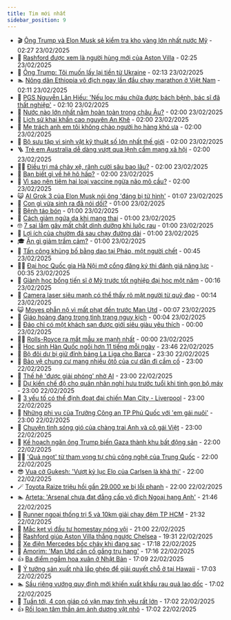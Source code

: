 ```yaml
---
title: Tim mới nhất
sidebar_position: 9
---
```


<!-- vnexpress-tin-moi-nhat:START -->
- 🎬 [Ông Trump và Elon Musk sẽ kiểm tra kho vàng lớn nhất nước Mỹ](https://vnexpress.net/ong-trump-va-elon-musk-se-kiem-tra-kho-vang-lon-nhat-nuoc-my-4852898.html) - 02:27 23/02/2025
- 🐎 [Rashford được xem là người hùng mới của Aston Villa](https://vnexpress.net/rashford-duoc-xem-la-nguoi-hung-moi-cua-aston-villa-4852875.html) - 02:25 23/02/2025
- 🦍 [Ông Trump: Tôi muốn lấy lại tiền từ Ukraine](https://vnexpress.net/ong-trump-toi-muon-lay-lai-tien-tu-ukraine-4852883.html) - 02:13 23/02/2025
- 🏊 [Nông dân Ethiopia vô địch ngay lần đầu chạy marathon ở Việt Nam](https://vnexpress.net/nong-dan-ethiopia-vo-dich-ngay-lan-dau-chay-marathon-o-viet-nam-4852870.html) - 02:11 23/02/2025
- 🎊 [PGS Nguyễn Lân Hiếu: &#39;Nếu lọc máu chữa được bách bệnh, bác sĩ đã thất nghiệp&#39;](https://vnexpress.net/pgs-nguyen-lan-hieu-neu-loc-mau-chua-duoc-bach-benh-bac-si-da-that-nghiep-4851506.html) - 02:10 23/02/2025
- 🎃 [Nước nào lớn nhất nằm hoàn toàn trong châu Âu?](https://vnexpress.net/nuoc-nao-lon-nhat-nam-hoan-toan-trong-chau-au-4852749.html) - 02:00 23/02/2025
- 🧰 [Lịch sử khai khẩn cao nguyên An Khê](https://vnexpress.net/lich-su-khai-khan-cao-nguyen-an-khe-4852511.html) - 02:00 23/02/2025
- 🔭 [Mẹ trách anh em tôi không chào người họ hàng khó ưa](https://vnexpress.net/me-trach-anh-em-toi-khong-chao-nguoi-ho-hang-kho-ua-4852884.html) - 02:00 23/02/2025
- 🫶 [Bộ sưu tập vi sinh vật kỹ thuật số lớn nhất thế giới](https://vnexpress.net/bo-suu-tap-vi-sinh-vat-ky-thuat-so-lon-nhat-the-gioi-4852787.html) - 02:00 23/02/2025
- 🪜 [Trẻ em Australia dễ dàng vượt qua lệnh cấm mạng xã hội](https://vnexpress.net/tre-em-australia-de-dang-vuot-qua-lenh-cam-mang-xa-hoi-4852776.html) - 02:00 23/02/2025
- 👨‍🏫 [Điều trị má chảy xệ, rãnh cười sâu bao lâu?](https://vnexpress.net/dieu-tri-ma-chay-xe-ranh-cuoi-sau-bao-lau-4852828.html) - 02:00 23/02/2025
- 🎊 [Bạn biết gì về hệ hô hấp?](https://vnexpress.net/ban-biet-gi-ve-he-ho-hap-4852690.html) - 02:00 23/02/2025
- 🎊 [Vì sao nên tiêm hai loại vaccine ngừa não mô cầu?](https://vnexpress.net/vi-sao-nen-tiem-hai-loai-vaccine-ngua-nao-mo-cau-4852687.html) - 02:00 23/02/2025
- 😺 [AI Grok 3 của Elon Musk nói ông &#39;đáng bị tử hình&#39;](https://vnexpress.net/ai-grok-3-cua-elon-musk-noi-ong-dang-bi-tu-hinh-4852891.html) - 01:07 23/02/2025
- 🐘 [Con gì vừa sinh ra đã nói dối?](https://vnexpress.net/do-vui-ten-dong-vat-con-gi-vua-sinh-ra-da-noi-doi-4852396.html) - 01:00 23/02/2025
- 🌁 [Bệnh táo bón](https://vnexpress.net/benh-tao-bon-4850486.html) - 01:00 23/02/2025
- 🐲 [Cách giảm ngứa da khi mang thai](https://vnexpress.net/cach-giam-ngua-da-khi-mang-thai-4852844.html) - 01:00 23/02/2025
- 🤓 [7 sai lầm gây mất chất dinh dưỡng khi luộc rau](https://vnexpress.net/7-sai-lam-gay-mat-chat-dinh-duong-khi-luoc-rau-4852840.html) - 01:00 23/02/2025
- 💪 [Lợi ích của chườm đá sau chạy đường dài](https://vnexpress.net/loi-ich-cua-chuom-da-sau-chay-duong-dai-4852725.html) - 01:00 23/02/2025
- 🎓 [Ăn gì giảm trầm cảm?](https://vnexpress.net/an-gi-giam-tram-cam-4852644.html) - 01:00 23/02/2025
- 🫣 [Tấn công khủng bố bằng dao tại Pháp, một người chết](https://vnexpress.net/tan-cong-khung-bo-bang-dao-tai-phap-mot-nguoi-chet-4852876.html) - 00:45 23/02/2025
- 🧑‍💻 [Đại học Quốc gia Hà Nội mở cổng đăng ký thi đánh giá năng lực](https://vnexpress.net/dai-hoc-quoc-gia-ha-noi-mo-cong-dang-ky-thi-danh-gia-nang-luc-4852659.html) - 00:35 23/02/2025
- 🐲 [Giành học bổng tiến sĩ ở Mỹ trước tốt nghiệp đại học một năm](https://vnexpress.net/gianh-hoc-bong-tien-si-o-my-truoc-tot-nghiep-dai-hoc-mot-nam-4852774.html) - 00:16 23/02/2025
- 🌝 [Camera laser siêu mạnh có thể thấy rõ mặt người từ quỹ đạo](https://vnexpress.net/camera-laser-sieu-manh-co-the-thay-ro-mat-nguoi-tu-quy-dao-4852826.html) - 00:14 23/02/2025
- 😺 [Moyes phẫn nộ vì mất phạt đền trước Man Utd](https://vnexpress.net/moyes-phan-no-vi-mat-phat-den-truoc-man-utd-4852869.html) - 00:07 23/02/2025
- 🐎 [Giáo hoàng đang trong tình trạng nguy kịch](https://vnexpress.net/giao-hoang-dang-trong-tinh-trang-nguy-kich-4852873.html) - 00:04 23/02/2025
- 🎡 [Đảo chỉ có một khách sạn được giới siêu giàu yêu thích](https://vnexpress.net/dao-chi-co-mot-khach-san-duoc-gioi-sieu-giau-yeu-thich-4852781.html) - 00:00 23/02/2025
- 👨‍🏫 [Rolls-Royce ra mắt mẫu xe mạnh nhất](https://vnexpress.net/rolls-royce-ra-mat-mau-xe-manh-nhat-4852412.html) - 00:00 23/02/2025
- 🦆 [Học sinh Hàn Quốc ngồi hơn 11 tiếng mỗi ngày](https://vnexpress.net/hoc-sinh-han-quoc-ngoi-hon-11-tieng-moi-ngay-4850473.html) - 23:46 22/02/2025
- 🚦 [Bộ đôi dự bị giữ đỉnh bảng La Liga cho Barca](https://vnexpress.net/bo-doi-du-bi-giu-dinh-bang-la-liga-cho-barca-4852871.html) - 23:30 22/02/2025
- 💫 [Bảo vệ chung cư mang nhiều ôtô của cư dân đi cầm cố](https://vnexpress.net/bao-ve-chung-cu-mang-nhieu-oto-cua-cu-dan-di-cam-co-4852790.html) - 23:00 22/02/2025
- 🎉 [Thế hệ &#39;được giải phóng&#39; nhờ AI](https://vnexpress.net/the-he-duoc-giai-phong-nho-ai-4852789.html) - 23:00 22/02/2025
- 🌋 [Dự kiến chế độ cho quân nhân nghỉ hưu trước tuổi khi tinh gọn bộ máy](https://vnexpress.net/du-kien-che-do-cho-quan-nhan-nghi-huu-truoc-tuoi-khi-tinh-gon-bo-may-4852747.html) - 23:00 22/02/2025
- 🤖 [3 yếu tố có thể định đoạt đại chiến Man City - Liverpool](https://vnexpress.net/3-yeu-to-co-the-dinh-doat-dai-chien-man-city-liverpool-4852547.html) - 23:00 22/02/2025
- 🦏 [Những phi vụ của Trưởng Công an TP Phú Quốc với &#39;em gái nuôi&#39;](https://vnexpress.net/nhung-phi-vu-cua-truong-cong-an-tp-phu-quoc-voi-em-gai-nuoi-4852138.html) - 23:00 22/02/2025
- 🦩 [Chuyện tình sóng gió của chàng trai Anh và cô gái Việt](https://vnexpress.net/chuyen-tinh-song-gio-cua-chang-trai-anh-va-co-gai-viet-4851000.html) - 23:00 22/02/2025
- 👺 [Kế hoạch ngăn ông Trump biến Gaza thành khu bất động sản](https://vnexpress.net/ke-hoach-ngan-ong-trump-bien-gaza-thanh-khu-bat-dong-san-4852605.html) - 22:00 22/02/2025
- 🧑‍🏫 [&#39;Quả ngọt&#39; từ tham vọng tự chủ công nghệ của Trung Quốc](https://vnexpress.net/qua-ngot-tu-tham-vong-tu-chu-cong-nghe-cua-trung-quoc-4852121.html) - 22:00 22/02/2025
- 😎 [Vua cờ Gukesh: &#39;Vượt kỷ lục Elo của Carlsen là khả thi&#39;](https://vnexpress.net/vua-co-gukesh-vuot-ky-luc-elo-cua-carlsen-la-kha-thi-4852817.html) - 22:00 22/02/2025
- 🪄 [Toyota Raize triệu hồi gần 29.000 xe bị lỗi phanh](https://vnexpress.net/toyota-raize-trieu-hoi-gan-29-000-xe-bi-loi-phanh-4852819.html) - 22:00 22/02/2025
- 🏊 [Arteta: &#39;Arsenal chưa đạt đẳng cấp vô địch Ngoại hạng Anh&#39;](https://vnexpress.net/arteta-arsenal-chua-dat-dang-cap-vo-dich-ngoai-hang-anh-4852868.html) - 21:46 22/02/2025
- 💃 [Runner ngoại thống trị 5 và 10km giải chạy đêm TP HCM](https://vnexpress.net/runner-ngoai-thong-tri-5-va-10km-giai-chay-dem-tp-hcm-4852863.html) - 21:32 22/02/2025
- 🦆 [Mắc kẹt vì đầu tư homestay nóng vội](https://vnexpress.net/mac-ket-vi-dau-tu-homestay-nong-voi-4852856.html) - 21:00 22/02/2025
- 🎊 [Rashford giúp Aston Villa thắng ngược Chelsea](https://vnexpress.net/rashford-giup-aston-villa-thang-nguoc-chelsea-4852865.html) - 19:31 22/02/2025
- 👺 [Xe điện Mercedes bốc cháy khi đang sạc](https://vnexpress.net/xe-dien-mercedes-boc-chay-khi-dang-sac-4852718.html) - 17:18 22/02/2025
- 🎡 [Amorim: &#39;Man Utd cần cố gắng trụ hạng&#39;](https://vnexpress.net/amorim-man-utd-can-co-gang-tru-hang-4852851.html) - 17:16 22/02/2025
- 👍 [Ba điểm ngắm hoa xuân ở Nhật Bản](https://vnexpress.net/ba-diem-ngam-hoa-xuan-o-nhat-ban-4851991.html) - 17:09 22/02/2025
- 🐎 [Ý tưởng sản xuất nhà lắp ghép để giải quyết chỗ ở tại Hawaii](https://vnexpress.net/y-tuong-san-xuat-nha-lap-ghep-de-giai-quyet-cho-o-tai-hawaii-4852772.html) - 17:03 22/02/2025
- 🏊 [Sầu riêng vướng quy định mới khiến xuất khẩu rau quả lao dốc](https://vnexpress.net/sau-rieng-vuong-quy-dinh-moi-khien-xuat-khau-rau-qua-lao-doc-4852784.html) - 17:02 22/02/2025
- 🦩 [Tuần tới, 4 con giáp có vận may tình yêu rất lớn](https://vnexpress.net/van-may-12-con-giap-tuan-toi-4-con-giap-co-van-may-tinh-yeu-rat-lon-4852023.html) - 17:02 22/02/2025
- 👍 [Rối loạn tâm thần ám ảnh dương vật nhỏ](https://vnexpress.net/roi-loan-tam-than-am-anh-duong-vat-nho-4850488.html) - 17:02 22/02/2025<!-- vnexpress-tin-moi-nhat:END -->
